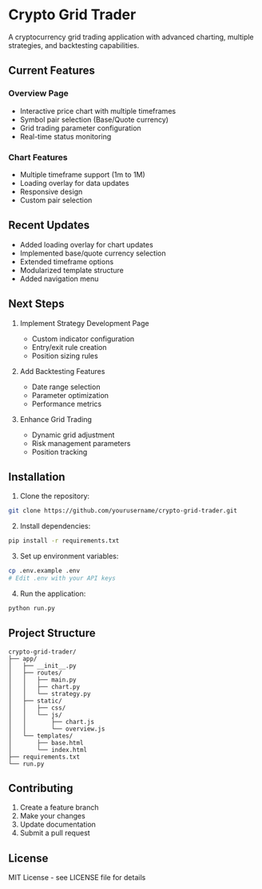 # Crypto Grid Trader

A cryptocurrency grid trading application with advanced charting, multiple strategies, and backtesting capabilities.

## Current Features

### Overview Page
- Interactive price chart with multiple timeframes
- Symbol pair selection (Base/Quote currency)
- Grid trading parameter configuration
- Real-time status monitoring

### Chart Features
- Multiple timeframe support (1m to 1M)
- Loading overlay for data updates
- Responsive design
- Custom pair selection

## Recent Updates
- Added loading overlay for chart updates
- Implemented base/quote currency selection
- Extended timeframe options
- Modularized template structure
- Added navigation menu

## Next Steps
1. Implement Strategy Development Page
   - Custom indicator configuration
   - Entry/exit rule creation
   - Position sizing rules

2. Add Backtesting Features
   - Date range selection
   - Parameter optimization
   - Performance metrics

3. Enhance Grid Trading
   - Dynamic grid adjustment
   - Risk management parameters
   - Position tracking

## Installation

1. Clone the repository:
```bash
git clone https://github.com/yourusername/crypto-grid-trader.git
```

2. Install dependencies:
```bash
pip install -r requirements.txt
```

3. Set up environment variables:
```bash
cp .env.example .env
# Edit .env with your API keys
```

4. Run the application:
```bash
python run.py
```

## Project Structure
```
crypto-grid-trader/
├── app/
│   ├── __init__.py
│   ├── routes/
│   │   ├── main.py
│   │   ├── chart.py
│   │   └── strategy.py
│   ├── static/
│   │   ├── css/
│   │   └── js/
│   │       ├── chart.js
│   │       └── overview.js
│   └── templates/
│       ├── base.html
│       └── index.html
├── requirements.txt
└── run.py
```

## Contributing
1. Create a feature branch
2. Make your changes
3. Update documentation
4. Submit a pull request

## License
MIT License - see LICENSE file for details